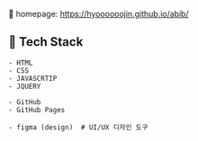 🏡 homepage: https://hyoooooojin.github.io/abib/

## 🔧 Tech Stack

```
- HTML
- CSS
- JAVASCRTIP
- JQUERY
      		 	
- GitHub            		
- GitHub Pages      	

- figma (design)  # UI/UX 디자인 도구
```
